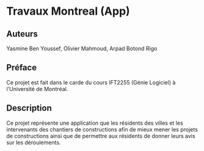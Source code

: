 # Travaux Montreal (App)
## Auteurs
Yasmine Ben Youssef, Olivier Mahmoud, Arpad Botond Rigo
## Préface
Ce projet est fait dans le carde du cours IFT2255 (Génie Logiciel) à l'Université de Montréal.
## Description
Ce projet représente une application que les résidents des villes et les intervenants des chantiers de constructions
afin de mieux mener les projets de constructions ainsi que de permettre aux résidents de donner leurs avis sur les
déroulements.
